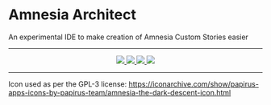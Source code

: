 # Amnesia Architect

An experimental IDE to make creation of Amnesia Custom Stories easier

---

<p align="center">
  <a href="docs/LICENSE.md">
    <img src="https://img.shields.io/github/license/petrspelos/amnesia-architect?style=for-the-badge">
  </a>
  <a href="#">
    <img src="https://img.shields.io/github/workflow/status/petrspelos/amnesia-architect/dotnet/main?style=for-the-badge">
  </a>
  <a href="#">
    <img src="https://img.shields.io/codacy/grade/5539e5b975b0486cbb8191b8f74c6146/main?style=for-the-badge">
  </a>
  <a href="https://dot.net">
    <img src="https://img.shields.io/badge/made%20with-.NET%206-blueviolet?style=for-the-badge">
  </a>
</p>

---

Icon used as per the GPL-3 license:
https://iconarchive.com/show/papirus-apps-icons-by-papirus-team/amnesia-the-dark-descent-icon.html
